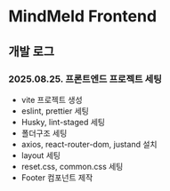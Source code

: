 # MindMeld Frontend

## 개발 로그

### 2025.08.25. 프론트엔드 프로젝트 세팅

- vite 프로젝트 생성
- eslint, prettier 세팅
- Husky, lint-staged 세팅
- 폴더구조 세팅
- axios, react-router-dom, justand 설치
- layout 세팅
- reset.css, common.css 세팅
- Footer 컴포넌트 제작
